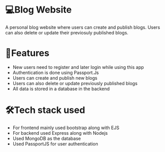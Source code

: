 # 💻Blog Website
A personal blog website where users can create and publish blogs. Users can also delete or update their previosuly published blogs.
# 📃Features
- New users need to register and later login while using this app
- Authentication is done using Passport.Js
- Users can create and publish new blogs
- Users can also delete or update previously published blogs
- All data is stored in a database in the backend
# 🛠️Tech stack used
- For frontend mainly used bootstrap along with EJS
- For backend used Express along with Nodejs
- Used MongoDB as the database
- Used PassportJS for user authentication
